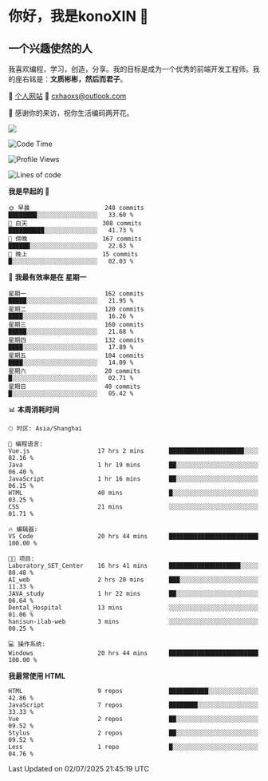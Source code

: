 <!--
**konoXIN/konoXIN** is a ✨ _special_ ✨ repository because its `README.md` (this file) appears on your GitHub profile.

Here are some ideas to get you started:

- 🔭 I’m currently working on ...
- 🌱 I’m currently learning ...
- 👯 I’m looking to collaborate on ...
- 🤔 I’m looking for help with ...
- 💬 Ask me about ...
- 📫 How to reach me: ...
- 😄 Pronouns: ...
- ⚡ Fun fact: ...
-->
# 你好，我是konoXIN 👋
## 一个兴趣使然的人

我喜欢编程，学习，创造，分享。我的目标是成为一个优秀的前端开发工程师。我的座右铭是：**文质彬彬，然后而君子**。

📄 [个人网站](https://www.konoxin.top/)  📮 cxhaoxs@outlook.com
    
👋 感谢你的来访，祝你生活编码两开花。

<a href="https://wakatime.com"><img src="https://wakatime.com/share/@konoXIN/7d7b1368-87f9-4766-8aad-0b59725c07da.png" /></a>
 <!--START_SECTION:waka-->
![Code Time](http://img.shields.io/badge/Code%20Time-2%2C283%20hrs%2046%20mins-blue)

![Profile Views](http://img.shields.io/badge/%E4%B8%AA%E4%BA%BA%E8%B5%84%E6%96%99%E8%A7%82%E7%9C%8B%E6%AC%A1%E6%95%B0-0-blue)

![Lines of code](https://img.shields.io/badge/%E4%BB%8E%E3%80%8CHello%20World%E3%80%8D%E8%B5%B7%E6%88%91%E5%B7%B2%E7%BB%8F%E5%86%99%E4%BA%86-322.4%20thousand%20%E8%A1%8C%E4%BB%A3%E7%A0%81-blue)

**我是早起的 🐤** 

```text
🌞 早晨                     248 commits         ████████░░░░░░░░░░░░░░░░░   33.60 % 
🌆 白天                     308 commits         ██████████░░░░░░░░░░░░░░░   41.73 % 
🌃 傍晚                     167 commits         ██████░░░░░░░░░░░░░░░░░░░   22.63 % 
🌙 晚上                     15 commits          █░░░░░░░░░░░░░░░░░░░░░░░░   02.03 % 
```
📅 **我最有效率是在 星期一** 

```text
星期一                      162 commits         █████░░░░░░░░░░░░░░░░░░░░   21.95 % 
星期二                      120 commits         ████░░░░░░░░░░░░░░░░░░░░░   16.26 % 
星期三                      160 commits         █████░░░░░░░░░░░░░░░░░░░░   21.68 % 
星期四                      132 commits         ████░░░░░░░░░░░░░░░░░░░░░   17.89 % 
星期五                      104 commits         ████░░░░░░░░░░░░░░░░░░░░░   14.09 % 
星期六                      20 commits          █░░░░░░░░░░░░░░░░░░░░░░░░   02.71 % 
星期日                      40 commits          █░░░░░░░░░░░░░░░░░░░░░░░░   05.42 % 
```


📊 **本周消耗时间** 

```text
🕑︎ 时区: Asia/Shanghai

💬 编程语言: 
Vue.js                   17 hrs 2 mins       █████████████████████░░░░   82.16 % 
Java                     1 hr 19 mins        ██░░░░░░░░░░░░░░░░░░░░░░░   06.40 % 
JavaScript               1 hr 16 mins        ██░░░░░░░░░░░░░░░░░░░░░░░   06.15 % 
HTML                     40 mins             █░░░░░░░░░░░░░░░░░░░░░░░░   03.25 % 
CSS                      21 mins             ░░░░░░░░░░░░░░░░░░░░░░░░░   01.71 % 

🔥 编辑器: 
VS Code                  20 hrs 44 mins      █████████████████████████   100.00 % 

🐱‍💻 项目: 
Laboratory_SET_Center    16 hrs 41 mins      ████████████████████░░░░░   80.48 % 
AI_web                   2 hrs 20 mins       ███░░░░░░░░░░░░░░░░░░░░░░   11.33 % 
JAVA_study               1 hr 22 mins        ██░░░░░░░░░░░░░░░░░░░░░░░   06.64 % 
Dental_Hospital          13 mins             ░░░░░░░░░░░░░░░░░░░░░░░░░   01.06 % 
hanisun-ilab-web         3 mins              ░░░░░░░░░░░░░░░░░░░░░░░░░   00.25 % 

💻 操作系统: 
Windows                  20 hrs 44 mins      █████████████████████████   100.00 % 
```

**我最常使用 HTML** 

```text
HTML                     9 repos             ███████████░░░░░░░░░░░░░░   42.86 % 
JavaScript               7 repos             ████████░░░░░░░░░░░░░░░░░   33.33 % 
Vue                      2 repos             ██░░░░░░░░░░░░░░░░░░░░░░░   09.52 % 
Stylus                   2 repos             ██░░░░░░░░░░░░░░░░░░░░░░░   09.52 % 
Less                     1 repo              █░░░░░░░░░░░░░░░░░░░░░░░░   04.76 % 
```




 Last Updated on 02/07/2025 21:45:19 UTC
<!--END_SECTION:waka-->
